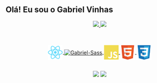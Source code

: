 ## Olá! Eu sou o Gabriel Vinhas 

<div align="center">
  <a href="https://github.com/gabrielvinhas">
  <img height="180em" src="https://github-readme-stats.vercel.app/api?username=gabrielvinhas&show_icons=true&theme=tokyonight&include_all_commits=true&count_private=true"/>
  <img height="180em" src="https://github-readme-stats.vercel.app/api/top-langs/?username=gabrielvinhas&layout=compact&langs_count=7&theme=tokyonight"/>
</div>
 
 ##

<div align="center"> <br>
  <img align="center" alt="Gabriel-React" height="40" width="40" src="https://raw.githubusercontent.com/devicons/devicon/master/icons/react/react-original.svg">
  <img align="center" alt="Gabriel-Sass" height="40" width="40" src="https://cdn.jsdelivr.net/gh/devicons/devicon/icons/sass/sass-original.svg" />  
  <img align="center" alt="Gabriel-Js" height="40" width="40" src="https://raw.githubusercontent.com/devicons/devicon/master/icons/javascript/javascript-plain.svg">   
  <img align="center" alt="Gabriel-HTML" height="40" width="40" src="https://raw.githubusercontent.com/devicons/devicon/master/icons/html5/html5-original.svg">
  <img align="center" alt="Gabriel-CSS" height="40" width="40" src="https://raw.githubusercontent.com/devicons/devicon/master/icons/css3/css3-original.svg">
</div>
 
##
 
 <div align="center"> 
  <a href = "mailto:gabrielvinhas784@hotmail.com"><img src="https://img.shields.io/badge/-Gmail-%23333?style=for-the-badge&logo=gmail&logoColor=white" target="_blank"></a>
  <a href="https://www.linkedin.com/in/gabrielvinhas" target="_blank"><img src="https://img.shields.io/badge/-LinkedIn-%230077B5?style=for-the-badge&logo=linkedin&logoColor=white" target="_blank"></a> 
</div>
